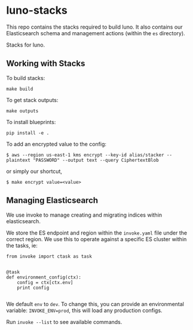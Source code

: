 # luno-stacks

This repo contains the stacks required to build luno. It also contains our Elasticsearch schema and management actions (within the `es` directory).

Stacks for luno.

## Working with Stacks

To build stacks:

```
make build
```

To get stack outputs:

```
make outputs
```

To install blueprints:

```
pip install -e .
```

To add an encrypted value to the config:

```
$ aws --region us-east-1 kms encrypt --key-id alias/stacker --plaintext "PASSWORD" --output text --query CiphertextBlob
```

or simply our shortcut,

```
$ make encrypt value=<value>
```

## Managing Elasticsearch

We use invoke to manage creating and migrating indices within elasticsearch.

We store the ES endpoint and region within the `invoke.yaml` file under the correct region. We use this to operate against a specific ES cluster within the tasks, ie:

```
from invoke import ctask as task


@task
def environment_config(ctx):
    config = ctx[ctx.env]
    print config


```

We default `env` to `dev`. To change this, you can provide an environmental variable: `INVOKE_ENV=prod`, this will load any production configs.

Run `invoke --list` to see available commands.
